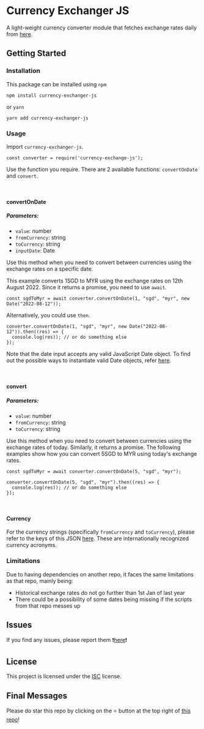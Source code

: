 # Currency Exchanger JS
A light-weight currency converter module that fetches exchange rates daily from [here](https://github.com/fawazahmed0/currency-api#readme).

## Getting Started
### Installation
This package can be installed using `npm`
```
npm install currency-exchanger-js
```
or `yarn`
```
yarn add currency-exchanger-js
```
### Usage
Import `currency-exchanger-js`.
```
const converter = require('currency-exchange-js');
```
Use the function you require. There are 2 available functions: `convertOnDate` and `convert`. 

<br/>

#### convertOnDate
##### Parameters:
* `value`: number
* `fromCurrency`: string
* `toCurrency`: string
* `inputDate`: Date

Use this method when you need to convert between currencies using the exchange rates on a specific date.

This example converts 1SGD to MYR using the exchange rates on 12th August 2022. Since it returns a promise, you need to use `await`.
```
const sgdToMyr = await converter.convertOnDate(1, "sgd", "myr", new Date("2022-08-12"));
```

Alternatively, you could use `then`.
```
converter.convertOnDate(1, "sgd", "myr", new Date("2022-08-12")).then((res) => {
  console.log(res)); // or do something else
});
```

Note that the date input accepts any valid JavaScript Date object. To find out the possible ways to instantiate valid Date objects, refer [here](https://developer.mozilla.org/en-US/docs/Web/JavaScript/Reference/Global_Objects/Date/Date).

<br/>

#### convert
##### Parameters:
* `value`: number
* `fromCurrency`: string
* `toCurrency`: string

Use this method when you need to convert between currencies using the exchange rates of today. Similarly, it returns a promise. The following examples show how you can convert 5SGD to MYR using today's exchange rates.

```
const sgdToMyr = await converter.convertOnDate(5, "sgd", "myr");
```

```
converter.convertOnDate(5, "sgd", "myr").then((res) => {
  console.log(res)); // or do something else
});
```

<br/>

#### Currency
For the currency strings (specifically `fromCurrency` and `toCurrency`), please refer to the keys of this JSON [here](https://cdn.jsdelivr.net/gh/fawazahmed0/currency-api@1/latest/currencies.min.json). These are internationally recognized currency acronyms.

### Limitations
Due to having dependencies on another repo, it faces the same limitations as that repo, mainly being:
* Historical exchange rates do not go further than 1st Jan of last year
* There could be a possibility of some dates being missing if the scripts from that repo messes up

## Issues
If you find any issues, please report them ❗[here](https://github.com/BryannYeap/currency-exchanger-js/issues)❗

## License
This project is licensed under the [ISC](https://opensource.org/license/isc-license-txt/) license.

## Final Messages
Please do star this repo by clicking on the ⭐ button at the top right of [this repo](https://github.com/BryannYeap/currency-exchanger-js)!
